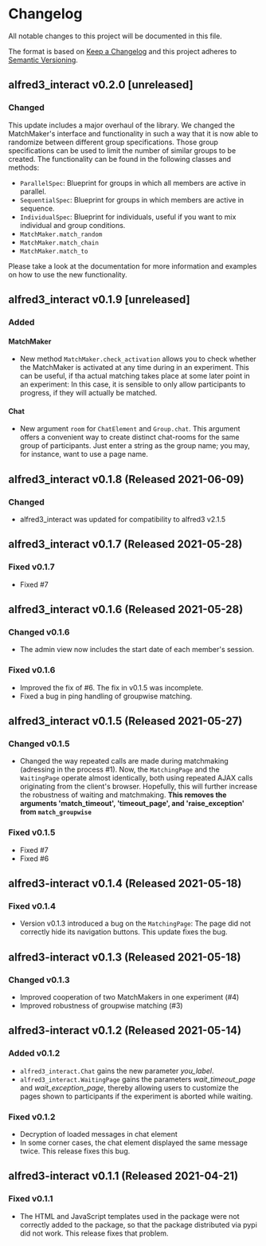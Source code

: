 # Changelog

All notable changes to this project will be documented in this file.

The format is based on [Keep a Changelog](https://keepachangelog.com/en/)
and this project adheres to [Semantic Versioning](https://semver.org/spec/v2.0.0.html).

## alfred3_interact v0.2.0 [unreleased]

### Changed

This update includes a major overhaul of the library. We changed the
MatchMaker's interface and functionality in such a way that it is now
able to randomize between different group specifications. Those group
specifications can be used to limit the number of similar groups to be
created. The functionality can be found in the following classes and
methods:

- `ParallelSpec`: Blueprint for groups in which all members are active
   in parallel.
- `SequentialSpec`: Blueprint for groups in which members are active
   in sequence.
- `IndividualSpec`: Blueprint for individuals, useful if you want to
   mix individual and group conditions.
- `MatchMaker.match_random`
- `MatchMaker.match_chain` 
- `MatchMaker.match_to`

Please take a look at the documentation for more information and examples
on how to use the new functionality.

## alfred3_interact v0.1.9 [unreleased]

### Added

#### MatchMaker

- New method `MatchMaker.check_activation` allows you to check whether
  the MatchMaker is activated at any time during in an experiment. This
  can be useful, if tha actual matching takes place at some later point
  in an experiment: In this case, it is sensible to only allow 
  participants to progress, if they will actually be matched.

#### Chat

- New argument `room` for `ChatElement` and `Group.chat`. This argument
  offers a convenient way to create distinct chat-rooms for the same
  group of participants. Just enter a string as the group name; you may,
  for instance, want to use a page name.


## alfred3_interact v0.1.8 (Released 2021-06-09)

### Changed

- alfred3_interact was updated for compatibility to alfred3 v2.1.5

## alfred3_interact v0.1.7 (Released 2021-05-28)

### Fixed v0.1.7

- Fixed #7


## alfred3_interact v0.1.6 (Released 2021-05-28)

### Changed v0.1.6

- The admin view now includes the start date of each member's session.

### Fixed v0.1.6

- Improved the fix of #6. The fix in v0.1.5 was incomplete.
- Fixed a bug in ping handling of groupwise matching.


## alfred3_interact v0.1.5 (Released 2021-05-27)

### Changed v0.1.5

- Changed the way repeated calls are made during matchmaking (adressing in the process #1). Now, the `MatchingPage` and the `WaitingPage` operate almost identically, both using repeated AJAX calls originating from the client's browser. Hopefully, this will further increase the robustness of waiting and matchmaking. **This removes the arguments 'match_timeout', 'timeout_page', and 'raise_exception' from `match_groupwise`**

### Fixed v0.1.5

- Fixed #7
- Fixed #6


## alfred3-interact v0.1.4 (Released 2021-05-18)

### Fixed v0.1.4

- Version v0.1.3 introduced a bug on the `MatchingPage`: The page did not 
  correctly hide its navigation buttons. This update fixes the bug.

## alfred3-interact v0.1.3 (Released 2021-05-18)

### Changed v0.1.3

- Improved cooperation of two MatchMakers in one experiment (#4)
- Improved robustness of groupwise matching (#3)

## alfred3-interact v0.1.2 (Released 2021-05-14)

### Added v0.1.2

- `alfred3_interact.Chat` gains the new parameter *you_label*.
- `alfred3_interact.WaitingPage` gains the parameters *wait_timeout_page*
  and *wait_exception_page*, thereby allowing users to customize the
  pages shown to participants if the experiment is aborted while waiting.

### Fixed v0.1.2

- Decryption of loaded messages in chat element
- In some corner cases, the chat element displayed the same message
  twice. This release fixes this bug.

## alfred3-interact v0.1.1 (Released 2021-04-21)

### Fixed v0.1.1

- The HTML and JavaScript templates used in the package were not correctly
  added to the package, so that the package distributed via pypi did
  not work. This release fixes that problem.
